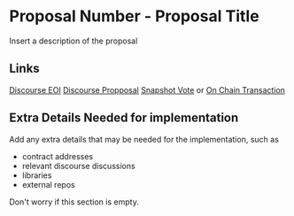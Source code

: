 # Proposal Number - Proposal Title
Insert a description of the proposal

## Links
[Discourse EOI](discourse.tracer.finance)
[Discourse Propposal](discourse.tracer.finance)
[Snapshot Vote](https://snapshot.org/#/tracer.eth) or [On Chain Transaction](etherscan.io)

## Extra Details Needed for implementation
Add any extra details that may be needed for the implementation, such as
- contract addresses
- relevant discourse discussions
- libraries
- external repos

Don't worry if this section is empty.